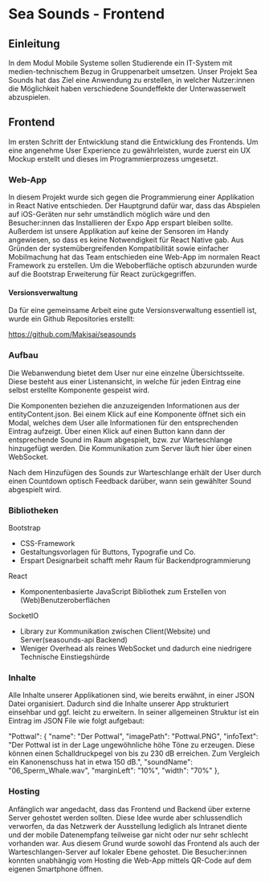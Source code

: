 # Sea Sounds - Frontend

## Einleitung
In dem Modul Mobile Systeme sollen Studierende ein IT-System mit medien-technischem Bezug in Gruppenarbeit umsetzen. Unser Projekt Sea Sounds hat das Ziel eine Anwendung zu erstellen, in welcher Nutzer:innen die Möglichkeit haben verschiedene Soundeffekte der Unterwasserwelt abzuspielen. 

## Frontend
Im ersten Schritt der Entwicklung stand die Entwicklung des Frontends. Um eine angenehme User Experience zu gewährleisten, wurde zuerst ein UX Mockup erstellt und dieses im Programmierprozess umgesetzt. 

### Web-App
In diesem Projekt wurde sich gegen die Programmierung einer Applikation in React Native entschieden. Der Hauptgrund dafür war, dass das Abspielen auf iOS-Geräten nur sehr umständlich möglich wäre und den Besucher:innen das Installieren der Expo App erspart bleiben sollte. Außerdem ist unsere Applikation auf keine der Sensoren im Handy angewiesen, so dass es keine Notwendigkeit für React Native gab. Aus Gründen der systemübergreifenden Kompatibilität sowie einfacher Mobilmachung hat das Team entschieden eine Web-App im normalen React Framework zu erstellen. Um die Weboberfläche optisch abzurunden wurde auf die Bootstrap Erweiterung für React zurückgegriffen.

#### Versionsverwaltung
Da für eine gemeinsame Arbeit eine gute Versionsverwaltung essentiell ist, wurde ein Github Repositories erstellt: 

https://github.com/Makisai/seasounds  

### Aufbau
Die Webanwendung bietet dem User nur eine einzelne Übersichtsseite. Diese besteht aus einer Listenansicht, in welche für jeden Eintrag eine selbst erstellte Komponente gespeist wird. 

Die Komponenten beziehen die anzuzeigenden Informationen aus der entityContent.json. Bei einem Klick auf eine Komponente öffnet sich ein Modal, welches dem User alle Informationen für den entsprechenden Eintrag aufzeigt. Über einen Klick auf einen Button kann dann der entsprechende Sound im Raum abgespielt, bzw. zur Warteschlange hinzugefügt werden. Die Kommunikation zum Server läuft hier über einen WebSocket.

Nach dem Hinzufügen des Sounds zur Warteschlange erhält der User durch einen Countdown optisch Feedback darüber, wann sein gewählter Sound abgespielt wird.

### Bibliotheken
Bootstrap
- CSS-Framework
- Gestaltungsvorlagen für Buttons, Typografie und Co. 
- Erspart Designarbeit schafft mehr Raum für Backendprogrammierung

React
- Komponentenbasierte JavaScript Bibliothek zum Erstellen von (Web)Benutzeroberflächen

SocketIO
- Library zur Kommunikation zwischen Client(Website) und Server(seasounds-api Backend)
- Weniger Overhead als reines WebSocket und dadurch eine niedrigere Technische Einstiegshürde

### Inhalte
Alle Inhalte unserer Applikationen sind, wie bereits erwähnt, in einer JSON Datei organisiert. Dadurch sind die Inhalte unserer App strukturiert einsehbar und ggf. leicht zu erweitern. In seiner allgemeinen Struktur ist ein Eintrag im  JSON File wie folgt aufgebaut:


"Pottwal": {
        "name": "Der Pottwal",
        "imagePath": "Pottwal.PNG",
        "infoText": "Der Pottwal ist in der Lage ungewöhnliche höhe Töne zu erzeugen. Diese können einen Schalldruckpegel von bis zu 230 dB erreichen. Zum Vergleich ein Kanonenschuss hat in etwa 150 dB.",
        "soundName": "06_Sperm_Whale.wav",
        "marginLeft": "10%",
        "width": "70%"
    },


### Hosting
Anfänglich war angedacht, dass das Frontend und Backend über externe Server gehostet werden sollten. Diese Idee wurde aber schlussendlich verworfen, da das Netzwerk der Ausstellung lediglich als Intranet diente und der mobile Datenempfang teilweise gar nicht oder nur sehr schlecht vorhanden war. Aus diesem Grund wurde sowohl das Frontend als auch der Warteschlangen-Server auf lokaler Ebene gehostet. Die Besucher:innen konnten unabhängig vom Hosting die Web-App mittels QR-Code auf dem eigenen Smartphone öffnen. 


